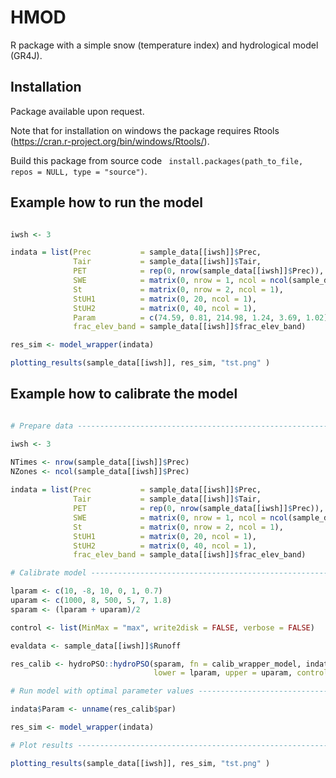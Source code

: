 # HMOD

R package with a simple snow (temperature index) and hydrological model (GR4J).

## Installation

Package available upon request.

Note that for installation on windows the package requires Rtools (https://cran.r-project.org/bin/windows/Rtools/).

Build this package from source code ``` install.packages(path_to_file, repos = NULL, type = "source")```.

## Example how to run the model

```R

iwsh <- 3

indata = list(Prec           = sample_data[[iwsh]]$Prec,
              Tair           = sample_data[[iwsh]]$Tair,
              PET            = rep(0, nrow(sample_data[[iwsh]]$Prec)),
              SWE            = matrix(0, nrow = 1, ncol = ncol(sample_data[[iwsh]]$Prec)),
              St             = matrix(0, nrow = 2, ncol = 1),
              StUH1          = matrix(0, 20, ncol = 1),
              StUH2          = matrix(0, 40, ncol = 1),
              Param          = c(74.59, 0.81, 214.98, 1.24, 3.69, 1.02),
              frac_elev_band = sample_data[[iwsh]]$frac_elev_band)

res_sim <- model_wrapper(indata)

plotting_results(sample_data[[iwsh]], res_sim, "tst.png" )

```

## Example how to calibrate the model

```R

# Prepare data ------------------------------------------------------------

iwsh <- 3

NTimes <- nrow(sample_data[[iwsh]]$Prec)
NZones <- ncol(sample_data[[iwsh]]$Prec)
 
indata = list(Prec           = sample_data[[iwsh]]$Prec,
              Tair           = sample_data[[iwsh]]$Tair,
              PET            = rep(0, nrow(sample_data[[iwsh]]$Prec)),
              SWE            = matrix(0, nrow = 1, ncol = ncol(sample_data[[iwsh]]$Prec)),
              St             = matrix(0, nrow = 2, ncol = 1),
              StUH1          = matrix(0, 20, ncol = 1),
              StUH2          = matrix(0, 40, ncol = 1),
              frac_elev_band = sample_data[[iwsh]]$frac_elev_band)

# Calibrate model ---------------------------------------------------------

lparam <- c(10, -8, 10, 0, 1, 0.7)
uparam <- c(1000, 8, 500, 5, 7, 1.8)
sparam <- (lparam + uparam)/2

control <- list(MinMax = "max", write2disk = FALSE, verbose = FALSE)

evaldata <- sample_data[[iwsh]]$Runoff

res_calib <- hydroPSO::hydroPSO(sparam, fn = calib_wrapper_model, indata, evaldata,
                                lower = lparam, upper = uparam, control = control)

# Run model with optimal parameter values ---------------------------------

indata$Param <- unname(res_calib$par)

res_sim <- model_wrapper(indata)

# Plot results ------------------------------------------------------------

plotting_results(sample_data[[iwsh]], res_sim, "tst.png" )

```
